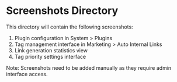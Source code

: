 # Screenshots Directory

This directory will contain the following screenshots:
1. Plugin configuration in System > Plugins
2. Tag management interface in Marketing > Auto Internal Links
3. Link generation statistics view
4. Tag priority settings interface

Note: Screenshots need to be added manually as they require admin interface access.
